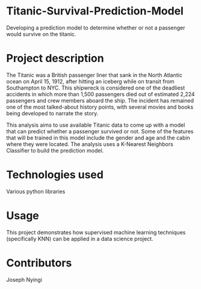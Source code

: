 # Titanic-Survival-Prediction-Model
 Developing a prediction model to determine whether or not a passenger would survive on the titanic.
# Project description
The Titanic was a British passenger liner that sank in the North Atlantic ocean on April 15, 1912, after hitting an iceberg while on transit from Southampton to NYC. This shipwreck is considered one of the deadliest accidents in which more than 1,500 passengers died out of estimated 2,224 passengers and crew members aboard the ship. The incident has remained one of the most talked-about history points, with several movies and books being developed to narrate the story. 

This analysis aims to use available Titanic data to come up with a model that can predict whether a passenger survived or not. Some of the features that will be trained in this model include the gender and age and the cabin where they were located. The analysis uses a K-Nearest Neighbors Classifier to build the prediction model.
# Technologies used
Various python libraries
# Usage
This project demonstrates how supervised machine learning techniques (specifically KNN) can be applied in a data science project.
# Contributors
Joseph Nyingi
